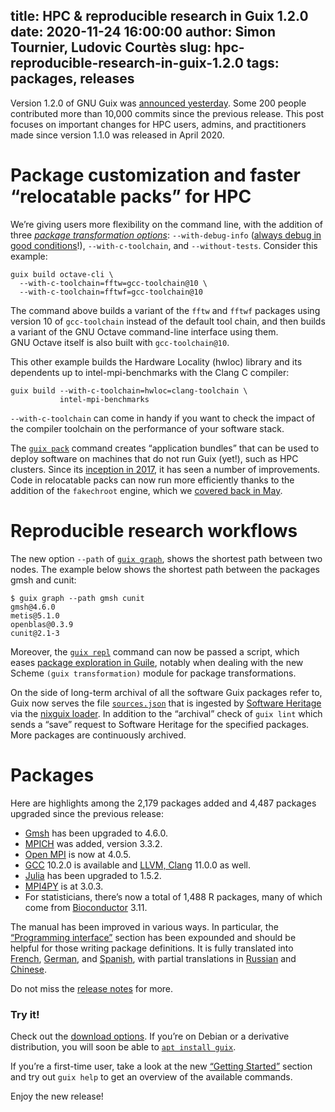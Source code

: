 title: HPC & reproducible research in Guix 1.2.0
date: 2020-11-24 16:00:00
author: Simon Tournier, Ludovic Courtès
slug: hpc-reproducible-research-in-guix-1.2.0
tags: packages, releases
---

Version 1.2.0 of GNU Guix was [announced
yesterday](https://guix.gnu.org/en/blog/2020/gnu-guix-1.2.0-released/).
Some 200 people contributed more than 10,000 commits since the previous
release.  This post focuses on important changes for HPC users, admins,
and practitioners made since version 1.1.0 was released in April 2020.

# Package customization and faster “relocatable packs” for HPC

We’re giving users more flexibility on the command line, with the
addition of three [*package transformation
options*](https://guix.gnu.org/manual/en/html_node/Package-Transformation-Options.html):
`--with-debug-info` ([always debug in good
conditions](https://guix.gnu.org/manual/devel/en/html_node/Rebuilding-Debug-Info.html)!),
`--with-c-toolchain`, and `--without-tests`.  Consider this example:

```
guix build octave-cli \
  --with-c-toolchain=fftw=gcc-toolchain@10 \
  --with-c-toolchain=fftwf=gcc-toolchain@10
```

The command above builds a variant of the `fftw` and `fftwf` packages using
version 10 of `gcc-toolchain` instead of the default tool chain, and then builds
a variant of the GNU Octave command-line interface using them.  GNU Octave
itself is also built with `gcc-toolchain@10`.

This other example builds the Hardware Locality (hwloc) library and its
dependents up to intel-mpi-benchmarks with the Clang C compiler:

```
guix build --with-c-toolchain=hwloc=clang-toolchain \
           intel-mpi-benchmarks
```

`--with-c-toolchain` can come in handy if you want to check the impact
of the compiler toolchain on the performance of your software stack.

The [`guix
pack`](https://guix.gnu.org/manual/devel/en/html_node/Invoking-guix-pack.html)
command creates “application bundles” that can be used to deploy
software on machines that do not run Guix (yet!), such as HPC clusters.
Since its [inception in
2017](https://guix.gnu.org/blog/2017/creating-bundles-with-guix-pack/),
it has seen a number of improvements.  Code in relocatable packs can now
run more efficiently thanks to the addition of the `fakechroot` engine,
which we [covered back in
May](https://hpc.guix.info/blog/2020/05/faster-relocatable-packs-with-fakechroot/).

# Reproducible research workflows

The new option `--path` of [`guix
graph`](https://guix.gnu.org/manual/devel/en/html_node/Invoking-guix-graph.html),
shows the shortest path between two nodes.  The example below shows the
shortest path between the packages gmsh and cunit:

```
$ guix graph --path gmsh cunit
gmsh@4.6.0
metis@5.1.0
openblas@0.3.9
cunit@2.1-3
```

Moreover, the [`guix
repl`](https://guix.gnu.org/manual/devel/en/html_node/Invoking-guix-repl.html)
command can now be passed a script, which eases [package exploration in
Guile](https://hpc.guix.info/blog/2020/01/reproducible-computations-with-guix/),
notably when dealing with the new Scheme `(guix transformation)` module for
package transformations.

On the side of long-term archival of all the software Guix packages refer to,
Guix now serves the file [`sources.json`](http://guix.gnu.org/sources.json)
that is ingested by [Software Heritage](https://softwareheritage.org) via the
[nixguix
loader](https://docs.softwareheritage.org/devel/_modules/swh/loader/package/nixguix.html).
In addition to the “archival” check of `guix lint` which sends a “save”
request to Software Heritage for the specified packages.  More packages are
continuously archived.

# Packages

Here are highlights among the 2,179 packages added and 4,487 packages
upgraded since the previous release:

 - [Gmsh](https://hpc.guix.info/package/gmsh) has been upgraded to 4.6.0.
 - [MPICH](https://hpc.guix.info/package/mpich) was added, version 3.3.2.
 - [Open MPI](https://hpc.guix.info/package/openmpi) is now at 4.0.5.
 - [GCC](https://hpc.guix.info/package/gcc-toolchain) 10.2.0 is
    available and [LLVM, Clang](https://hpc.guix.info/package/clang-toolchain)
    11.0.0 as well.
 - [Julia](https://hpc.guix.info/package/julia) has been upgraded to
    1.5.2.
 - [MPI4PY](https://hpc.guix.info/package/python-mpi4py) is at
    3.0.3.
 - For statisticians, there’s now a total of 1,488 R packages, many of
   which come from [Bioconductor](https://www.bioconductor.org/) 3.11.

The manual has been improved in various ways.  In particular, the
[“Programming
interface”](https://guix.gnu.org/manual/en/html_node/Programming-Interface.html)
section has been expounded and should be helpful for those writing
package definitions.  It is fully translated into
[French](https://guix.gnu.org/manual/fr/html_node/),
[German](https://guix.gnu.org/manual/de/html_node/), and
[Spanish](https://guix.gnu.org/manual/es/html_node/), with partial
translations in [Russian](https://guix.gnu.org/manual/ru/html_node/) and
[Chinese](https://guix.gnu.org/manual/zh-cn/html_node/).

Do not miss the [release
notes](https://guix.gnu.org/blog/2020/gnu-guix-1.2.0-released/) for more.

### Try it!

Check out the [download options](https://guix.gnu.org/en/download/).  If
you’re on Debian or a derivative distribution, you will soon be able to
[`apt install guix`](https://packages.debian.org/guix).

If you’re a first-time user, take a look at the new [“Getting
Started”](https://guix.gnu.org/manual/en/html_node/Getting-Started.html)
section and try out `guix help` to get an overview of the available
commands.

Enjoy the new release!
